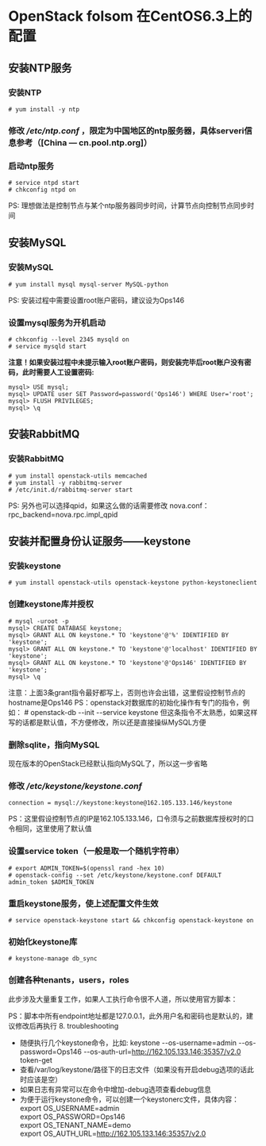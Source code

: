 # OpenStack folsom 在CentOS6.3上的配置

## 安装NTP服务

### 安装NTP

    # yum install -y ntp 

### 修改 */etc/ntp.conf* ，限定为中国地区的ntp服务器，具体serveri信息参考（[China — cn.pool.ntp.org]）

### 启动ntp服务

    # service ntpd start  
    # chkconfig ntpd on

PS: 理想做法是控制节点与某个ntp服务器同步时间，计算节点向控制节点同步时间

## 安装MySQL

### 安装MySQL
    # yum install mysql mysql-server MySQL-python  
PS: 安装过程中需要设置root账户密码，建议设为Ops146

### 设置mysql服务为开机启动  
    # chkconfig --level 2345 mysqld on  
    # service mysqld start  
    
**注意！如果安装过程中未提示输入root账户密码，则安装完毕后root账户没有密码，此时需要人工设置密码:**

    mysql> USE mysql;  
    mysql> UPDATE user SET Password=password('Ops146') WHERE User='root';  
    mysql> FLUSH PRIVILEGES; 
    mysql> \q
    
## 安装RabbitMQ
### 安装RabbitMQ
    # yum install openstack-utils memcached
    # yum install -y rabbitmq-server
    # /etc/init.d/rabbitmq-server start
PS: 另外也可以选择qpid，如果这么做的话需要修改  nova.conf：rpc_backend=nova.rpc.impl_qpid

## 安装并配置身份认证服务——keystone   

### 安装keystone   
    # yum install openstack-utils openstack-keystone python-keystoneclient   

### 创建keystone库并授权   
    # mysql -uroot -p     
    mysql> CREATE DATABASE keystone;
    mysql> GRANT ALL ON keystone.* TO 'keystone'@'%' IDENTIFIED BY 'keystone';   
    mysql> GRANT ALL ON keystone.* TO 'keystone'@'localhost' IDENTIFIED BY 'keystone';   
    mysql> GRANT ALL ON keystone.* TO 'keystone'@'Ops146' IDENTIFIED BY 'keystone';
    mysql> \q   
注意：上面3条grant指令最好都写上，否则也许会出错，这里假设控制节点的hostname是Ops146
PS：openstack对数据库的初始化操作有专门的指令，例如：
    # openstack-db --init --service keystone
但这条指令不太熟悉，如果这样写的话都是默认值，不方便修改，所以还是直接操纵MySQL方便

### 删除sqlite，指向MySQL   
现在版本的OpenStack已经默认指向MySQL了，所以这一步省略

### 修改 */etc/keystone/keystone.conf*
    connection = mysql://keystone:keystone@162.105.133.146/keystone   
PS：这里假设控制节点的IP是162.105.133.146，口令须与之前数据库授权时的口令相同，这里使用了默认值

### 设置service token（一般是取一个随机字符串）
    # export ADMIN_TOKEN=$(openssl rand -hex 10)   
    # openstack-config --set /etc/keystone/keystone.conf DEFAULT admin_token $ADMIN_TOKEN

### 重启keystone服务，使上述配置文件生效
    # service openstack-keystone start && chkconfig openstack-keystone on   

### 初始化keystone库
    # keystone-manage db_sync 

### 创建各种tenants，users，roles   
此步涉及大量重复工作，如果人工执行命令很不人道，所以使用官方脚本：

PS：脚本中所有endpoint地址都是127.0.0.1，此外用户名和密码也是默认的，建议修改后再执行
8. troubleshooting   
- 随便执行几个keystone命令，比如:
     keystone --os-username=admin --os-password=Ops146 --os-auth-url=http://162.105.133.146:35357/v2.0 token-get   
- 查看/var/log/keystone/路径下的日志文件（如果没有开启debug选项的话此时应该是空）
- 如果日志有异常可以在命令中增加-debug选项查看debug信息   
- 为便于运行keystone命令，可以创建一个keystonerc文件，具体内容：
     export OS_USERNAME=admin   
     export OS_PASSWORD=Ops146   
     export OS_TENANT_NAME=demo   
     export OS_AUTH_URL=http://162.105.133.146:35357/v2.0




